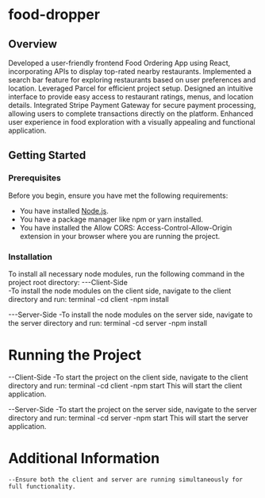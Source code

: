 # food-dropper
## Overview
Developed a user-friendly frontend Food Ordering App using React, incorporating APIs to display top-rated nearby restaurants. Implemented a search bar feature for exploring restaurants based on user preferences and location. Leveraged Parcel for efficient project setup. Designed an intuitive interface to provide easy access to restaurant ratings, menus, and location details. Integrated Stripe Payment Gateway for secure payment processing, allowing users to complete transactions directly on the platform. Enhanced user experience in food exploration with a visually appealing and functional application.

## Getting Started

### Prerequisites
Before you begin, ensure you have met the following requirements:
- You have installed [Node.js](https://nodejs.org/).
- You have a package manager like npm or yarn installed.
- You have installed the Allow CORS: Access-Control-Allow-Origin extension in your browser where you are running the project.

### Installation
To install all necessary node modules, run the following command in the project root directory:
---Client-Side <br>
    -To install the node modules on the client side, navigate to the client directory and run:
      terminal
        -cd client
        -npm install

---Server-Side
    -To install the node modules on the server side, navigate to the server directory and run:
      terminal
        -cd server
        -npm install

# Running the Project
--Client-Side
    -To start the project on the client side, navigate to the client directory and run:
      terminal
        -cd client
        -npm start
      This will start the client application.

--Server-Side
    -To start the project on the server side, navigate to the server directory and run:
      terminal
        -cd server
        -npm start
     This will start the server application.
# Additional Information
    --Ensure both the client and server are running simultaneously for full functionality.
